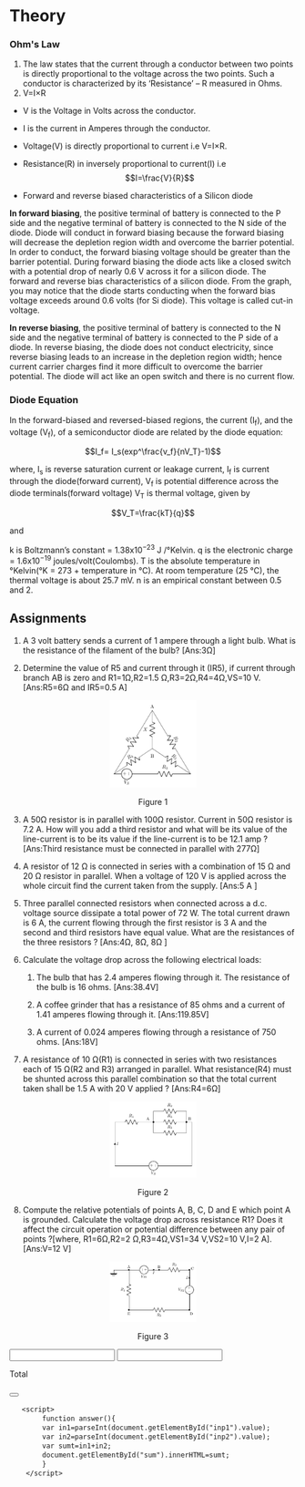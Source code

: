 # Theory


### Ohm's Law

1. The law states that the current through a conductor between two points is directly proportional to the voltage across the two points. Such a conductor is characterized by its ‘Resistance’ – R measured in Ohms.
2. V=I×R
- V is the Voltage in Volts across the conductor.
- I is the current in Amperes through the conductor.
- Voltage(V) is directly proportional to current i.e V=I×R.
- Resistance(R) in inversely proportional to current(I) i.e $$I=\frac{V}{R}$$

- Forward and reverse biased characteristics of a Silicon diode

**In forward biasing**, the positive terminal of battery is connected to the P side and the negative terminal of battery is connected to the N side of the diode. Diode will conduct in forward biasing because the forward biasing will decrease the depletion region width and overcome the barrier potential. In order to conduct, the forward biasing voltage should be greater than the barrier potential. During forward biasing the diode acts like a closed switch with a potential drop of nearly 0.6 V across it for a silicon diode. The forward and reverse bias characteristics of a silicon diode. From the graph, you may notice that the diode starts conducting when the forward bias voltage exceeds around 0.6 volts (for Si diode). This voltage is called cut-in voltage.


**In reverse biasing**, the positive terminal of battery is connected to the N side and the negative terminal of battery is connected to the P side of a diode. In reverse biasing, the diode does not conduct electricity, since reverse biasing leads to an increase in the depletion region width; hence current carrier charges find it more difficult to overcome the barrier potential. The diode will act like an open switch and there is no current flow.

### Diode Equation

In the forward-biased and reversed-biased regions, the current (I<sub>f</sub>), and the voltage (V<sub>f</sub>), of a semiconductor diode are related by the diode equation:

$$I_f= I_s(exp^\frac{v_f}{nV_T}-1)$$

where,
I<sub>s</sub> is reverse saturation current or leakage current,
I<sub>f</sub> is current through the diode(forward current),
V<sub>f</sub> is potential difference across the diode terminals(forward voltage)
V<sub>T</sub> is thermal voltage, given by

$$V_T=\frac{kT}{q}$$

and 

k is Boltzmann’s constant = 1.38x10<sup>−23</sup> J /°Kelvin.
q is the electronic charge = 1.6x10<sup>−19</sup> joules/volt(Coulombs).
T is the absolute temperature in °Kelvin(°K = 273 + temperature in °C).
At room temperature (25 °C), the thermal voltage is about 25.7 mV.
n is an empirical constant between 0.5 and 2.


## Assignments

1. A 3 volt battery sends a current of 1 ampere through a light bulb. What is the resistance of the filament of the bulb?
    [Ans:3Ω]


2.  Determine the value of R5 and current through it (IR5), if current through branch AB is zero and R1=1Ω,R2=1.5 Ω,R3=2Ω,R4=4Ω,VS=10 V.
[Ans:R5=6Ω and IR5=0.5 A]

<div align="center">
<img src="images/ohmsassgn1.png" width="30%">
<p>Figure 1  </p>
</div>

3. A 50Ω resistor is in parallel with 100Ω resistor. Current in 50Ω resistor is 7.2 A. How will you add a third resistor and what will be its value of the line-current is to be its value if the line-current is to be 12.1 amp ?
[Ans:Third resistance must be connected in parallel with 277Ω]

4. A resistor of 12 Ω is connected in series with a combination of 15 Ω and 20 Ω resistor in parallel. When a voltage of 120 V is applied across the whole circuit find the current taken from the supply.
[Ans:5 A ]

5. Three parallel connected resistors when connected across a d.c. voltage source dissipate a total power of 72 W. The total current drawn is 6 A, the current flowing through the first resistor is 3 A and the second and third resistors have equal value. What are the resistances of the three resistors ?
[Ans:4Ω, 8Ω, 8Ω ]

6. Calculate the voltage drop across the following electrical loads:
    1. The bulb that has 2.4 amperes flowing through it. The resistance of the bulb is 16 ohms.
[Ans:38.4V]

    2. A coffee grinder that has a resistance of 85 ohms and a current of 1.41 amperes flowing through it.
[Ans:119.85V]

     3. A current of 0.024 amperes flowing through a resistance of 750 ohms.
[Ans:18V]

7. A resistance of 10 Ω(R1) is connected in series with two resistances each of 15 Ω(R2 and R3) arranged in parallel. What resistance(R4) must be shunted across this parallel combination so that the total current taken shall be 1.5 A with 20 V applied ?
[Ans:R4=6Ω]

<div align="center">
<img src="images/ohmsassgn2.png" width="30%">
<p>Figure 2  </p>
</div>

8. Compute the relative potentials of points A, B, C, D and E which point A is grounded. Calculate the voltage drop across resistance R1? Does it affect the circuit operation or potential difference between any pair of points ?[where, R1=6Ω,R2=2 Ω,R3=4Ω,VS1=34 V,VS2=10 V,I=2 A].
[Ans:V=12 V]

<div align="center">
<img src="images/ohmsassgn3.png" width="30%">
<p>Figure 3  </p>
</div>


<input type="number" id="inp1">
        <input type="number" id="inp2" >
        <p id="sum">Total</p>
        <button id="button" onclick="answer();"></button>

     
<script src="http://code.jquery.com/jquery-1.4.2.min.js"></script>  
       <script>
            function answer(){
            var in1=parseInt(document.getElementById("inp1").value);
            var in2=parseInt(document.getElementById("inp2").value);
            var sumt=in1+in2;
            document.getElementById("sum").innerHTML=sumt;
            }
        </script>